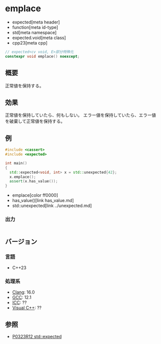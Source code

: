 # emplace
* expected[meta header]
* function[meta id-type]
* std[meta namespace]
* expected.void[meta class]
* cpp23[meta cpp]

```cpp
// expected<cv void, E>部分特殊化
constexpr void emplace() noexcept;
```

## 概要
正常値を保持する。


## 効果
正常値を保持していたら、何もしない。
エラー値を保持していたら、エラー値を破棄して正常値を保持する。


## 例
```cpp example
#include <cassert>
#include <expected>

int main()
{
  std::expected<void, int> x = std::unexpected{42};
  x.emplace();
  assert(x.has_value());
}
```
* emplace[color ff0000]
* has_value()[link has_value.md]
* std::unexpected[link ../unexpected.md]

### 出力
```
```


## バージョン
### 言語
- C++23

### 処理系
- [Clang](/implementation.md#clang): 16.0
- [GCC](/implementation.md#gcc): 12.1
- [ICC](/implementation.md#icc): ??
- [Visual C++](/implementation.md#visual_cpp): ??


## 参照
- [P0323R12 std::expected](https://www.open-std.org/jtc1/sc22/wg21/docs/papers/2022/p0323r12.html)
